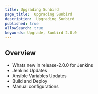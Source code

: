 ```yaml
---
title: Upgrading Sunbird
page_title:  Upgrading Sunbird
description:  Upgrading Sunbird
published: true
allowSearch: true
keywords: Upgrade, Sunbird 2.0.0
---
```


## Overview


* Whats new in release-2.0.0 for Jenkins
* Jenkins Updates
* Ansible Variables Updates
* Build and Deploy
* Manual configurations